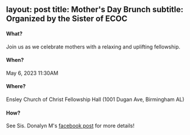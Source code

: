 layout: post
title: Mother's Day Brunch
subtitle: Organized by the Sister of ECOC
---


#### What?
Join us as we celebrate mothers with a relaxing and uplifting fellowship.

#### When?

May 6, 2023 11:30AM

#### Where?

Ensley Church of Christ Fellowship Hall (1001 Dugan Ave, Birmingham AL)

#### How?
See Sis. Donalyn M's [facebook post](https://www.facebook.com/photo/?fbid=6264060997011725&set=g.191286497589238) for more details!